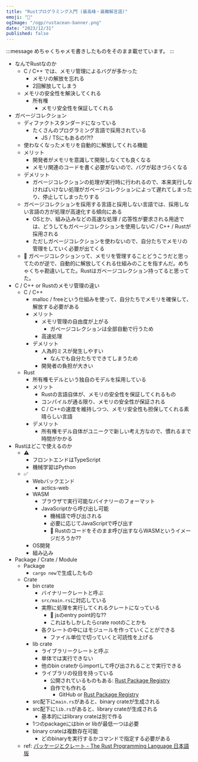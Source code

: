 ```yaml
---
title: "Rustプログラミング入門 (最高峰・最難解言語)"
emoji: "🦀"
ogImage: "/ogp/rustacean-banner.png"
date: "2023/12/31"
published: false
---
```


:::message
めちゃくちゃメモ書きしたものをそのまま載せています。
:::

- なんでRustなのか
  - C / C++ では、メモリ管理によるバグが多かった
    - メモリの解放を忘れる
    - 2回解放してしまう
  - メモリの安全性を解決してくれる
    - 所有権
      - メモリ安全性を保証してくれる
- ガベージコレクション
  - ディファクトスタンダードになっている
    - たくさんのプログラミング言語で採用されている
      - JS / TSにもあるの!?!?
  - 使わなくなったメモリを自動的に解放してくれる機能
  - メリット
    - 開発者がメモリを意識して開発しなくても良くなる
    - メモリ関連のコードを書く必要がないので、バグが起きづらくなる
  - デメリット
    - ガベージコレクションの処理が実行時に行われるので、本来実行しなければいけない処理がガベージコレクションによって遅れてしまったり、停止してしまったりする
  - ガベージコレクションを採用する言語と採用しない言語では、採用しない言語の方が処理が高速化する傾向にある
    - OSとか、組み込みなどの高速な処理 / 応答性が要求される用途では、どうしてもガベージコレクションを使用しないC / C++ / Rustが採用される
    - ただしガベージコレクションを使わないので、自分たちでメモリの管理をしていく必要が出てくる
  - 📝 ガベージコレクションって、メモリを管理することどうこうだと思ってたのが逆で、自動的に解放してくれる仕組みのことを指すんだ。めちゃくちゃ勘違いしてた。Rustはガベージコレクション持ってると思ってた。
- C / C++ or Rustのメモリ管理の違い
  - C / C++
    - malloc / freeという仕組みを使って、自分たちでメモリを確保して、解放する必要がある
    - メリット
      - メモリ管理の自由度が上がる
        - ガベージコレクションは全部自動で行うため
      - 高速処理
    - デメリット
      - 人為的ミスが発生しやすい
        - なんでも自分たちでできてしまうため
      - 開発者の負担が大きい
  - Rust
    - 所有権モデルという独自のモデルを採用している
    - メリット
      - Rustの言語自体が、メモリの安全性を保証してくれるもの
      - コンパイルが通る限り、メモリの安全性が保証される
      - C / C++の速度を維持しつつ、メモリ安全性も担保してくれる素晴らしい言語
    - デメリット
      - 所有権モデル自体がユニークで新しい考え方なので、慣れるまで時間がかかる
- Rustはどこで使えるのか
  - ⚠️
    - フロントエンドはTypeScript
    - 機械学習はPython
  - ✅
    - Webバックエンド
      - actics-web
    - WASM
      - ブラウザで実行可能なバイナリーのフォーマット
      - JavaScriptから呼び出し可能
        - 機械語で呼び出される
        - 必要に応じてJavaScriptで呼び出す
        - 📝 Rustのコードをそのまま呼び出すならWASMというイメージだろうか??
    - OS開発
    - 組み込み
- Package / Crate / Module
  - Package
    - `cargo new`で生成したもの
  - Crate
    - bin crate
      - バイナリークレートと呼ぶ
      - `src/main.rs`に対応している
      - 実際に処理を実行してくれるクレートになっている
        - 📝 jsのentry point的な??
        - これはもしかしたらcrate rootのことかも
      - 各クレートの中にはモジュールを作っていくことができる
        - ファイル単位で切っていくと可読性を上げる
    - lib crate
      - ライブラリークレートと呼ぶ
      - 単体では実行できない
      - 他のbin crateからimportして呼び出されることで実行できる
      - ライブラリの役目を持っている
        - 公開されているものもある: [Rust Package Registry](https://crates.io/)
        - 自作でも作れる
          - GitHub or [Rust Package Registry](https://crates.io/)
    - src配下に`main.rs`があると、binary crateが生成される
    - src配下に`lib.rs`があると、library crateが生成される
      - 基本的にはlibrary crateは別で作る
    - 1つのpackageにはbin or libが最低一つは必要
    - binary crateは複数存在可能
      - どのbinaryを実行するかコマンドで指定する必要がある
  - ref: [パッケージとクレート - The Rust Programming Language 日本語版](https://doc.rust-jp.rs/book-ja/ch07-01-packages-and-crates.html)
